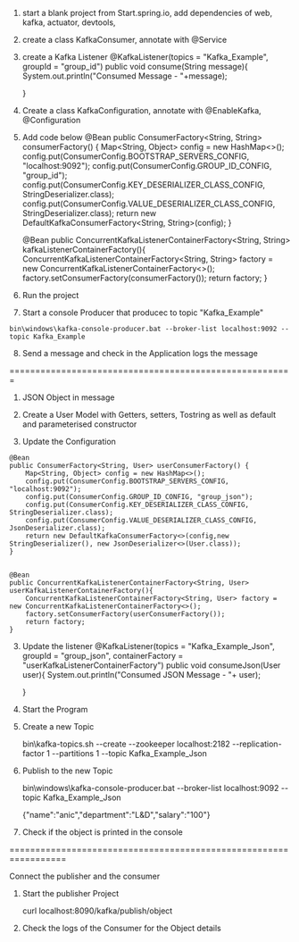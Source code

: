 1. start a blank project from Start.spring.io, add dependencies of web, kafka, actuator, devtools, 

2. create a class KafkaConsumer, annotate with @Service

3. create a Kafka Listener
	@KafkaListener(topics = "Kafka_Example", groupId = "group_id")
    public void consume(String message){
        System.out.println("Consumed Message - "+message);

    }

4. Create a class KafkaConfiguration, annotate with @EnableKafka, @Configuration

5. Add code below
	@Bean
    public ConsumerFactory<String, String> consumerFactory() {
        Map<String, Object> config = new HashMap<>();
        config.put(ConsumerConfig.BOOTSTRAP_SERVERS_CONFIG, "localhost:9092");
        config.put(ConsumerConfig.GROUP_ID_CONFIG, "group_id");
        config.put(ConsumerConfig.KEY_DESERIALIZER_CLASS_CONFIG, StringDeserializer.class);
        config.put(ConsumerConfig.VALUE_DESERIALIZER_CLASS_CONFIG, StringDeserializer.class);
        return new DefaultKafkaConsumerFactory<String, String>(config);
    }

    
    @Bean
    public ConcurrentKafkaListenerContainerFactory<String, String> kafkaListenerContainerFactory(){
        ConcurrentKafkaListenerContainerFactory<String, String> factory = new ConcurrentKafkaListenerContainerFactory<>();
        factory.setConsumerFactory(consumerFactory());
        return factory;
    }


  6. Run the project

  7. Start a console Producer that producec to topic "Kafka_Example"

  	bin\windows\kafka-console-producer.bat --broker-list localhost:9092 --topic Kafka_Example


  8. Send a message and check in the Application logs the message

  =======================================================

  1. JSON Object in message

  1. Create  a User Model with Getters, setters, Tostring as well as default and parameterised constructor

  2. Update the Configuration

  	@Bean
    public ConsumerFactory<String, User> userConsumerFactory() {
        Map<String, Object> config = new HashMap<>();
        config.put(ConsumerConfig.BOOTSTRAP_SERVERS_CONFIG, "localhost:9092");
        config.put(ConsumerConfig.GROUP_ID_CONFIG, "group_json");
        config.put(ConsumerConfig.KEY_DESERIALIZER_CLASS_CONFIG, StringDeserializer.class);
        config.put(ConsumerConfig.VALUE_DESERIALIZER_CLASS_CONFIG, JsonDeserializer.class);
        return new DefaultKafkaConsumerFactory<>(config,new StringDeserializer(), new JsonDeserializer<>(User.class));
    }


    @Bean
    public ConcurrentKafkaListenerContainerFactory<String, User> userKafkaListenerContainerFactory(){
        ConcurrentKafkaListenerContainerFactory<String, User> factory = new ConcurrentKafkaListenerContainerFactory<>();
        factory.setConsumerFactory(userConsumerFactory());
        return factory;
    }

  3. Update the listener
	  @KafkaListener(topics = "Kafka_Example_Json", groupId = "group_json", containerFactory = "userKafkaListenerContainerFactory")
	    public void consumeJson(User user){
	        System.out.println("Consumed JSON Message - "+ user);

	    }

4. Start the Program

5. Create a new Topic

	bin\kafka-topics.sh --create --zookeeper localhost:2182 --replication-factor 1 --partitions 1 --topic Kafka_Example_Json


6. Publish to the new Topic

	bin\windows\kafka-console-producer.bat --broker-list localhost:9092 --topic Kafka_Example_Json


	{"name":"anic","department":"L&D","salary":"100"}

7. Check if the object is printed in the console


=================================================================

Connect the publisher and the consumer

1. Start the publisher Project

	curl localhost:8090/kafka/publish/object

2. Check the logs of the Consumer for the Object details
